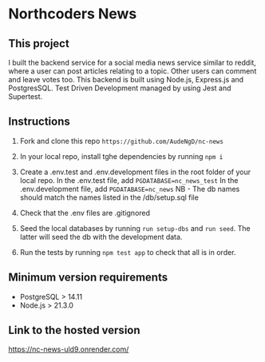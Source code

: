 # Northcoders News

## This project
I built the backend service for a social media news service similar to reddit, where a user can post articles relating to a topic.
Other users can comment and leave votes too.
This backend is built using Node.js, Express.js and PostgresSQL.
Test Driven Development managed by using Jest and Supertest.

## Instructions
1. Fork and clone this repo `https://github.com/AudeNgD/nc-news`
 
2. In your local repo, install tghe dependencies by running `npm i`

3. Create a .env.test and .env.development files in the root folder of your local repo.
In the .env.test file, add `PGDATABASE=nc_news_test`
In the .env.development file, add `PGDATABASE=nc_news`
NB - The db names should match the names listed in the /db/setup.sql file

4. Check that the .env files are .gitignored

5. Seed the local databases by running `run setup-dbs` and `run seed`. The latter will seed the db with the development data.

6. Run the tests by running `npm test app` to check that all is in order.

## Minimum version requirements
- PostgreSQL > 14.11
- Node.js > 21.3.0

## Link to the hosted version
https://nc-news-uld9.onrender.com/
